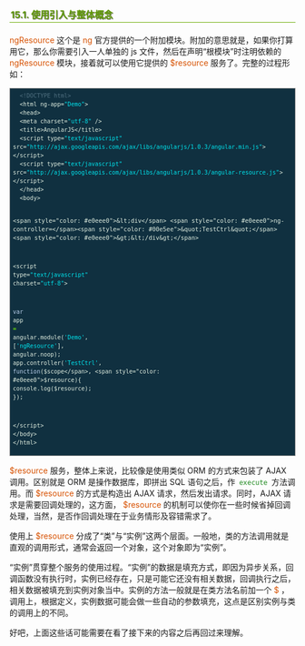 <h2 style=" border-bottom: 1px solid #69ab01; color: #5e9802; padding: 2px; text-shadow: 1px 1px 1px gray; margin: 20px auto; font-size: medium;">15.1. 使用引入与整体概念</h2>

<p style="margin: 15px 0;">
<i style=" color: #d75100; font-style: normal; ">ngResource</i> 这个是 <i style=" color: #d75100; font-style: normal; ">ng</i> 官方提供的一个附加模块。附加的意思就是，如果你打算用它，那么你需要引入一人单独的 js 文件，然后在声明“根模块”时注明依赖的 <i style=" color: #d75100; font-style: normal; ">ngResource</i> 模块，接着就可以使用它提供的 <i style=" color: #d75100; font-style: normal; ">$resource</i> 服务了。完整的过程形如：
</p>

<div class="highlight" style="background: #103040"><pre style=" white-space: pre-wrap; word-wrap: break-word; border: 1px solid #888; font-size: small; line-height: 1.5em; padding: 5px;; color: #e0eee0; background: #103040;">  <span style="color: #507080">&lt;!DOCTYPE html&gt;</span>
  <span style="color: #e0eee0">&lt;html</span> <span style="color: #e0eee0">ng-app=</span><span style="color: #00e5ee">&quot;Demo&quot;</span><span style="color: #e0eee0">&gt;</span>
  <span style="color: #e0eee0">&lt;head&gt;</span>
  <span style="color: #e0eee0">&lt;meta</span> <span style="color: #e0eee0">charset=</span><span style="color: #00e5ee">&quot;utf-8&quot;</span> <span style="color: #e0eee0">/&gt;</span>
  <span style="color: #e0eee0">&lt;title&gt;</span>AngularJS<span style="color: #e0eee0">&lt;/title&gt;</span>
  <span style="color: #e0eee0">&lt;script type=</span><span style="color: #00e5ee">&quot;text/javascript&quot;</span> <span style="color: #e0eee0">src=</span><span style="color: #00e5ee">&quot;http://ajax.googleapis.com/ajax/libs/angularjs/1.0.3/angular.min.js&quot;</span><span style="color: #e0eee0">&gt;&lt;/script&gt;</span>
  <span style="color: #e0eee0">&lt;script type=</span><span style="color: #00e5ee">&quot;text/javascript&quot;</span> <span style="color: #e0eee0">src=</span><span style="color: #00e5ee">&quot;http://ajax.googleapis.com/ajax/libs/angularjs/1.0.3/angular-resource.js&quot;</span><span style="color: #e0eee0">&gt;&lt;/script&gt;</span>
  <span style="color: #e0eee0">&lt;/head&gt;</span>
  <span style="color: #e0eee0">&lt;body&gt;</span>
  
    <span style="color: #e0eee0">&lt;div</span> <span style="color: #e0eee0">ng-controller=</span><span style="color: #00e5ee">&quot;TestCtrl&quot;</span><span style="color: #e0eee0">&gt;&lt;/div&gt;</span>
  
  
  <span style="color: #e0eee0">&lt;script type=</span><span style="color: #00e5ee">&quot;text/javascript&quot;</span> <span style="color: #e0eee0">charset=</span><span style="color: #00e5ee">&quot;utf-8&quot;</span><span style="color: #e0eee0">&gt;</span>
  
  <span style="color: #bcd2ee">var</span> <span style="color: #e0eee0">app</span> <span style="color: #7fff00">=</span> <span style="color: #e0eee0">angular</span>.<span style="color: #e0eee0">module</span>(<span style="color: #00e5ee">&#39;Demo&#39;</span>, [<span style="color: #00e5ee">&#39;ngResource&#39;</span>], <span style="color: #e0eee0">angular</span>.<span style="color: #e0eee0">noop</span>);
  <span style="color: #e0eee0">app</span>.<span style="color: #e0eee0">controller</span>(<span style="color: #00e5ee">&#39;TestCtrl&#39;</span>, <span style="color: #bcd2ee">function</span>(<span style="color: #e0eee0">$scope</span>, <span style="color: #e0eee0">$resource</span>){
    <span style="color: #e0eee0">console</span>.<span style="color: #e0eee0">log</span>(<span style="color: #e0eee0">$resource</span>);
  });
  
  <span style="color: #e0eee0">&lt;/script&gt;</span>
  <span style="color: #e0eee0">&lt;/body&gt;</span>
  <span style="color: #e0eee0">&lt;/html&gt;</span>
</pre></div>


<p style="margin: 15px 0;">
<i style=" color: #d75100; font-style: normal; ">$resource</i> 服务，整体上来说，比较像是使用类似 ORM 的方式来包装了 AJAX 调用。区别就是 ORM 是操作数据库，即拼出 SQL 语句之后，作 <code style="margin: auto 3px; color: #228b22; font-family: monospace; ">execute</code> 方法调用。而 <i style=" color: #d75100; font-style: normal; ">$resource</i> 的方式是构造出 AJAX 请求，然后发出请求。同时，AJAX 请求是需要回调处理的，这方面， <i style=" color: #d75100; font-style: normal; ">$resource</i> 的机制可以使你在一些时候省掉回调处理，当然，是否作回调处理在于业务情形及容错需求了。
</p>
<p style="margin: 15px 0;">
使用上 <i style=" color: #d75100; font-style: normal; ">$resource</i> 分成了“类”与“实例”这两个层面。一般地，类的方法调用就是直观的调用形式，通常会返回一个对象，这个对象即为“实例”。
</p>
<p style="margin: 15px 0;">
“实例”贯穿整个服务的使用过程。“实例”的数据是填充方式，即因为异步关系，回调函数没有执行时，实例已经存在，只是可能它还没有相关数据，回调执行之后，相关数据被填充到实例对象当中。实例的方法一般就是在类方法名前加一个 <i style=" color: #d75100; font-style: normal; ">$</i> ，调用上，根据定义，实例数据可能会做一些自动的参数填充，这点是区别实例与类的调用上的不同。
</p>
<p style="margin: 15px 0;">
好吧，上面这些话可能需要在看了接下来的内容之后再回过来理解。
</p>
